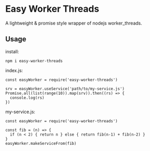 Easy Worker Threads
===================

A lightweight & promise style wrapper of nodejs worker_threads.

Usage
-----

install:
```
npm i easy-worker-threads
```

index.js:
```
const easyWorker = require('easy-worker-threads')

srv = easyWorker.useService('path/to/my-service.js')
Promise.all(list(range(10)).map(srv)).then((rs) => {
  console.log(rs)
})
```

my-service.js:
```
const easyWorker = require('easy-worker-threads')

const fib = (n) => {
  if (n < 2) { return n } else { return fib(n-1) + fib(n-2) }
}
easyWorker.makeServiceFrom(fib)
```
